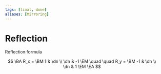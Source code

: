 ```yaml
---
tags: [linal, done]
aliases: [Mirroring]
---
```


# Reflection

Reflection formula

$$
\BA
	R_x = \BM 1 & \dn \\ \dn & -1 \EM \quad \quad
	R_y = \BM -1 & \dn \\ \dn & 1 \EM
\EA
$$

<!--
<iframe
  width="400"
  height="400"
  frameBorder="no"
  src="https://www.desmos.com/calculator/g8fiqcgg0f?embed"
/>
-->

<!-- ::reflection -->

<!--
## 3D

$$
\BA
	R_x & = \BM -1 & 0 & 0 \\ 0 & 1 & 0 \\ 0 & 0 & 1 \EM \\
	R_y & = \BM 1 & 0 & 0 \\ 0 & -1 & 0 \\ 0 & 0 & 1 \EM \\
	R_z & = \BM 1 & 0 & 0 \\ 0 & 1 & 0 \\ 0 & 0 & -1 \EM \\
\EA
$$
-->
